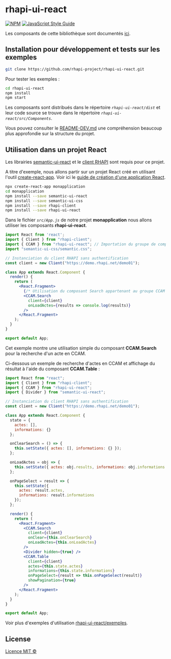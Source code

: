 # rhapi-ui-react

>

[![NPM](https://img.shields.io/npm/v/rhapi-ui-react?color=brightgreen&logo=npm)](https://www.npmjs.com/package/rhapi-ui-react) [![JavaScript Style Guide](https://img.shields.io/badge/code_style-standard-brightgreen.svg)](https://standardjs.com)


Les composants de cette bibliothèque sont documentés [ici](https://github.com/rhapi-project/rhapi-ui-react/blob/master/docs/composants.md).

## Installation pour développement et tests sur les exemples

```bash
git clone https://github.com/rhapi-project/rhapi-ui-react.git
```

Pour tester les exemples :

```bash
cd rhapi-ui-react
npm install
npm start
```
Les composants sont distribués dans le répertoire *`rhapi-ui-react/dist`* et leur code source se trouve dans le répertoire *`rhapi-ui-react/src/Components`*.

Vous pouvez consulter le [README-DEV.md](https://github.com/rhapi-project/rhapi-ui-react/blob/master/README.md) une compréhension beaucoup plus approfondie sur la structure du projet. 

## Utilisation dans un projet React

Les librairies [semantic-ui-react](https://react.semantic-ui.com/) et le [client RHAPI](https://github.com/rhapi-project/rhapi-client) sont requis pour ce projet.

A titre d'exemple, nous allons partir sur un projet React créé en utilisant l'outil [create-react-app](https://www.npmjs.com/package/create-react-app). Voir ici le [guide de création d'une application React](https://github.com/facebook/create-react-app#quick-overview).

```bash
npx create-react-app monapplication
cd monapplication
npm install --save semantic-ui-react
npm install --save semantic-ui-css
npm install --save rhapi-client
npm install --save rhapi-ui-react
```

Dans le fichier *`src/App.js`* de notre projet **monapplication** nous allons utiliser les composants **rhapi-ui-react**.

```jsx
import React from 'react';
import { Client } from "rhapi-client";
import { CCAM } from "rhapi-ui-react"; // Importation du groupe de composants CCAM
import "semantic-ui-css/semantic.css";

// Instanciation du client RHAPI sans authentification
const client = new Client("https://demo.rhapi.net/demo01");

class App extends React.Component {
  render() {
    return (
      <React.Fragment>
        {/* Utilisation du composant Search appartenant au groupe CCAM */}
        <CCAM.Search
          client={client}
          onLoadActes={results => console.log(results)}
        />
      </React.Fragment>
    );
  }
}

export default App;
```

Cet exemple montre une utilisation simple du composant **CCAM.Search** pour la recherche d'un acte en CCAM.

Ci-dessous un exemple de recherche d'actes en CCAM et affichage du résultat à l'aide du composant **CCAM.Table** :
```jsx
import React from "react";
import { Client } from "rhapi-client";
import { CCAM } from "rhapi-ui-react";
import { Divider } from "semantic-ui-react";

// Instanciation du client RHAPI sans authentification
const client = new Client("https://demo.rhapi.net/demo01");

class App extends React.Component {
  state = {
    actes: [],
    informations: {}
  };

  onClearSearch = () => {
    this.setState({ actes: [], informations: {} });
  };

  onLoadActes = obj => {
    this.setState({ actes: obj.results, informations: obj.informations });
  };

  onPageSelect = result => {
    this.setState({
      actes: result.actes,
      informations: result.informations
    });
  };

  render() {
    return (
      <React.Fragment>
        <CCAM.Search
          client={client}
          onClear={this.onClearSearch}
          onLoadActes={this.onLoadActes}
        />
        <Divider hidden={true} />
        <CCAM.Table
          client={client}
          actes={this.state.actes}
          informations={this.state.informations}
          onPageSelect={result => this.onPageSelect(result)}
          showPagination={true}
        />
      </React.Fragment>
    );
  }
}

export default App;
```

Voir plus d'exemples d'utilisation [rhapi-ui-react/exemples](https://github.com/rhapi-project/rhapi-ui-react/tree/master/src/exemples).

## License

[Licence MIT ©](https://github.com/rhapi-project/rhapi-ui-react/blob/master/LICENSE)

